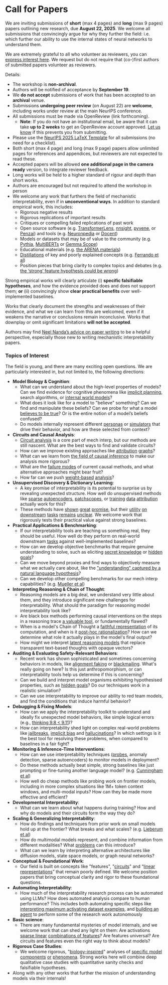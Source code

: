 # Call for Papers
We are inviting submissions of **short** (max 4 pages) and **long** (max 9 pages) papers outlining new research, due **August 22, 2025**. We welcome all submissions that convincingly argue for why they further the field: i.e. which further our ability to use the internal states of neural networks to understand them. 

We are extremely grateful to all who volunteer as reviewers, you can [express interest here](https://www.google.com/url?q=https://docs.google.com/forms/d/e/1FAIpQLSdiw1SJllzoTz_nqzDTzTOGb9DV3W_truQyh-WvYj_QGIi7Mg/viewform?usp%3Ddialog&sa=D&source=editors&ust=1753801800562702&usg=AOvVaw09p5ZdBm_oNuahxswaoBFg). We request but do not require that (co-)first authors of submitted papers volunteer as reviewers. 

Details: 
* The workshop is **non-archival**.
* Authors will be notified of acceptance by **September 19**.
* We **do not accept** submissions of work that has been accepted to an **archival** venue.
* Submissions **undergoing peer review** (on August 22) are **welcome**, including works under review at the main NeurIPS conference.
* All submissions must be made via OpenReview (link forthcoming).
  * **Note**: If you do not have an institutional email, be aware that it can take **up to 2 weeks** to get an OpenReview account approved. [Let us know](mailto:neurips2025@mechinterpworkshop.com) if this prevents you from submitting.
* Please use the [NeurIPS 2025 LaTeX Template](https://www.google.com/url?q=https://media.neurips.cc/Conferences/NeurIPS2025/Styles.zip&sa=D&source=editors&ust=1753801800564369&usg=AOvVaw1g3GHkuie1zIt8WlxzoVVU) for all submissions (no need for a checklist).
* Both short (max 4 page) and long (max 9 page) papers allow unlimited pages for references and appendices, but reviewers are not expected to read these.
* Accepted papers will be allowed **one additional page in the camera ready** version, to integrate reviewer feedback.
* Long works will be held to a higher standard of rigour and depth than short works.
* Authors are encouraged but not required to attend the workshop in person
* We welcome any work that furthers the field of mechanistic interpretability, even if in **unconventional ways**. In addition to standard empirical work, this includes:
  * Rigorous negative results
  * Rigorous replications of important results
  * Critiques or compelling failed replications of past work
  * Open source software (e.g. [TransformerLens](https://www.google.com/url?q=https://github.com/neelnanda-io/TransformerLens&sa=D&source=editors&ust=1753801800565649&usg=AOvVaw2iwhY_kk3wBygFViMC-ixv), [nnsight](https://www.google.com/url?q=https://github.com/ndif-team/nnsight&sa=D&source=editors&ust=1753801800565740&usg=AOvVaw0Xq2MB4VTQ0he2BOO4jf-P), [pyvene](https://www.google.com/url?q=https://github.com/stanfordnlp/pyvene/tree/main/pyvene/models/mlp&sa=D&source=editors&ust=1753801800565832&usg=AOvVaw1D5f2jItRf04UqZP-jbQ0n), or [Penzai](https://www.google.com/url?q=https://github.com/google-deepmind/penzai&sa=D&source=editors&ust=1753801800565951&usg=AOvVaw3IL9-ilS2n2tUrtyIHhKYl)) and tools (e.g. [Neuronpedia](https://www.google.com/url?q=http://neuronpedia.org&sa=D&source=editors&ust=1753801800566048&usg=AOvVaw2pFJEfpExZYj3CHRKNPoQC) or [Docent](https://www.google.com/url?q=https://transluce.org/introducing-docent&sa=D&source=editors&ust=1753801800566192&usg=AOvVaw1XcIBC-IBs6WxCNHZ9Uns_))
  * Models or datasets that may be of value to the community (e.g. [Pythia](https://www.google.com/url?q=https://arxiv.org/abs/2304.01373&sa=D&source=editors&ust=1753801800566417&usg=AOvVaw0s2QyELwM2-fQD445Mur0v), [MultiBERTs](https://www.google.com/url?q=https://arxiv.org/abs/2106.16163&sa=D&source=editors&ust=1753801800566559&usg=AOvVaw0HB9xxtzxI6IU2EF1G01oT) or [Gemma Scope](https://www.google.com/url?q=https://arxiv.org/abs/2408.05147&sa=D&source=editors&ust=1753801800566668&usg=AOvVaw2Gq5jntPufeKxpB9JszmNm))
  * Educational materials (e.g. [the ARENA materials](https://www.google.com/url?q=https://arena3-chapter1-transformer-interp.streamlit.app/&sa=D&source=editors&ust=1753801800566862&usg=AOvVaw2gMqi6zdeuNp3krmIY1-uA))
  * [Distillations](https://www.google.com/url?q=https://distill.pub/2017/research-debt/&sa=D&source=editors&ust=1753801800566996&usg=AOvVaw0zzXGtJ7934sLowSmPjbSh) of key and poorly explained concepts (e.g. [Ferrando et al](https://www.google.com/url?q=https://arxiv.org/abs/2405.00208&sa=D&source=editors&ust=1753801800567134&usg=AOvVaw0BaTY-r2eVceWVJXjl28-0))
  * Position pieces that bring clarity to complex topics and debates (e.g. [the ‘strong’ feature hypothesis could be wrong](https://www.google.com/url?q=https://www.alignmentforum.org/posts/tojtPCCRpKLSHBdpn/the-strong-feature-hypothesis-could-be-wrong&sa=D&source=editors&ust=1753801800567443&usg=AOvVaw2tB8bxPeBwt0PgVnRUofjH))

Strong empirical works will clearly articulate (i) **specific falsifiable hypotheses**, and how the evidence provided does and does not support them; **or** (ii) convincingly show **clear practical benefits** over well-implemented baselines. 

Works that clearly document the strengths and weaknesses of their evidence, and what we can learn from this are welcomed, even if it weakens the narrative or conclusions remain inconclusive. Works that downplay or omit significant limitations **will not be accepted**. 

Authors may find [Neel Nanda’s advice on paper writing](https://www.google.com/url?q=https://www.alignmentforum.org/posts/eJGptPbbFPZGLpjsp/highly-opinionated-advice-on-how-to-write-ml-papers&sa=D&source=editors&ust=1753801800568632&usg=AOvVaw0uJz1bqTzAFQ2sR0Rb_MBD) to be a helpful perspective, especially those new to writing mechanistic interpretability papers. 
### Topics of Interest
The field is young, and there are many exciting open questions. We are particularly interested in, but not limited to, the following directions: 
* **Model Biology & Cognition**:
  * What can we understand about the high-level properties of models? Can we find evidence for cognitive phenomena like [implicit planning](https://www.google.com/url?q=https://transformer-circuits.pub/2025/attribution-graphs/biology.html%23dives-poems&sa=D&source=editors&ust=1753801800569434&usg=AOvVaw3n-gz87j-TOlc3hK6pU3QP), search algorithms, or [internal world models](https://www.google.com/url?q=https://arxiv.org/abs/2210.13382&sa=D&source=editors&ust=1753801800569556&usg=AOvVaw3obU_O8VtJjQYZJXqUJ9Qr)?
  * What does it look like for a model to "believe" something? Can we find and manipulate these beliefs? Can we probe for what a model [believes to be true](https://www.google.com/url?q=https://arxiv.org/abs/2310.06824&sa=D&source=editors&ust=1753801800569818&usg=AOvVaw0BIwzM6sNIzqEkOfC8biz7)? Or is the entire notion of a model’s beliefs confused?
  * Do models internally represent different [personas](https://www.google.com/url?q=https://arxiv.org/abs/2406.12094&sa=D&source=editors&ust=1753801800570100&usg=AOvVaw2Tel90khl3SdOQsushz_sx) or [simulators](https://www.google.com/url?q=https://www.nature.com/articles/s41586-023-06647-8&sa=D&source=editors&ust=1753801800570203&usg=AOvVaw1mxr_IoTObEttTSE7pyw-H) that drive their behavior, and how are these selected from context?
* **Circuits and Causal Analysis**:
  * [Circuit analysis](https://www.google.com/url?q=https://distill.pub/2020/circuits/zoom-in/&sa=D&source=editors&ust=1753801800570571&usg=AOvVaw0XMOEUkjE_kHP14LQT99yJ) is a core part of mech interp, but our methods are still nascent. What are the best ways to find and validate circuits?
  * How can we improve existing approaches like [attribution](https://www.google.com/url?q=https://arxiv.org/abs/2406.11944&sa=D&source=editors&ust=1753801800570890&usg=AOvVaw1z_Sv0NmZwqn4oWvOEb9S6) [graphs](https://www.google.com/url?q=https://transformer-circuits.pub/2025/attribution-graphs/methods.html&sa=D&source=editors&ust=1753801800570985&usg=AOvVaw23xl9PZcGws5XScBFaCNrO)?
  * What can we learn from [the field of causal inference](https://www.google.com/url?q=https://arxiv.org/abs/2407.04690&sa=D&source=editors&ust=1753801800571186&usg=AOvVaw0bTJt6DVEUqW0L1YSlKAYb) to make our analysis more rigorous?
  * What are the [failure modes](https://www.google.com/url?q=https://arxiv.org/abs/2307.15771&sa=D&source=editors&ust=1753801800571415&usg=AOvVaw2u_zxz_5O3XmK4X_3UYNHq) of current causal methods, and what alternative approaches might bear fruit?
  * How far can we push [weight-based](https://www.google.com/url?q=https://arxiv.org/abs/2301.05217&sa=D&source=editors&ust=1753801800571717&usg=AOvVaw3865EvnWN66qP1ZObOMOAV) [analysis](https://www.google.com/url?q=https://arxiv.org/abs/2410.08417&sa=D&source=editors&ust=1753801800571801&usg=AOvVaw3T4MSXRDnixnixr0C27cVP)?
* **Unsupervised Discovery & Dictionary Learning**:
  * A key promise of interpretability is its potential to surprise us by revealing unexpected structure. How well do unsupervised methods like [sparse](https://www.google.com/url?q=https://arxiv.org/abs/2103.15949&sa=D&source=editors&ust=1753801800572322&usg=AOvVaw3qcP9GykR0VxGWYYZ33Lwt) [autoencoders](https://www.google.com/url?q=https://transformer-circuits.pub/2023/monosemantic-features&sa=D&source=editors&ust=1753801800572456&usg=AOvVaw2VIEMk751ldGAnQ4dQXuIu), [patch](https://www.google.com/url?q=https://arxiv.org/abs/2401.06102&sa=D&source=editors&ust=1753801800572599&usg=AOvVaw0Fxzx_hD3P01tM7tGK3tGB)[scopes](https://www.google.com/url?q=https://arxiv.org/abs/2403.10949v2&sa=D&source=editors&ust=1753801800572661&usg=AOvVaw1Pp6o0Qfz4u2d5X7MUg90R), or [training](https://www.google.com/url?q=https://proceedings.mlr.press/v70/koh17a?ref%3Dhttps://githubhelp.com&sa=D&source=editors&ust=1753801800572798&usg=AOvVaw2nhraNpYwadYolKeqsjkIW) [data](https://www.google.com/url?q=https://arxiv.org/abs/2308.03296&sa=D&source=editors&ust=1753801800572871&usg=AOvVaw2V9P3DAttcAbbLxQr5x7kn) [attribution](https://www.google.com/url?q=https://arxiv.org/abs/2205.11482&sa=D&source=editors&ust=1753801800572947&usg=AOvVaw0sSpQljXSIW8eiPV3oqgGG) actually work for this?
  * These methods have [shown](https://www.google.com/url?q=https://transformer-circuits.pub/2024/scaling-monosemanticity/index.html&sa=D&source=editors&ust=1753801800573149&usg=AOvVaw19A2d097rWNsXkeqZ42iYT) [great](https://www.google.com/url?q=https://transformer-circuits.pub/2025/attribution-graphs/biology.html&sa=D&source=editors&ust=1753801800573246&usg=AOvVaw0tk7RRzVm95tmsFfSUYAUU) [promise](https://www.google.com/url?q=https://arxiv.org/abs/2503.10965&sa=D&source=editors&ust=1753801800573322&usg=AOvVaw1ftHD9ccMvSZuoFrCDzeuE), but their [utility](https://www.google.com/url?q=https://arxiv.org/abs/2502.16681&sa=D&source=editors&ust=1753801800573406&usg=AOvVaw3kcsf1XN82GSpzJotD9CQ4) [on](https://www.google.com/url?q=https://www.tilderesearch.com/blog/sieve&sa=D&source=editors&ust=1753801800573526&usg=AOvVaw0GBACwvF4Qp518LY0Iflhh) [downstream](https://www.google.com/url?q=https://arxiv.org/abs/2501.17148&sa=D&source=editors&ust=1753801800573600&usg=AOvVaw0rt3tN3bZb8w2MHGy0JAGZ) [tasks](https://www.google.com/url?q=https://transformer-circuits.pub/2024/features-as-classifiers/index.html&sa=D&source=editors&ust=1753801800573708&usg=AOvVaw0-apPfR_hDjEfh9O9krfqr) [remains](https://www.google.com/url?q=https://arxiv.org/abs/2502.04382&sa=D&source=editors&ust=1753801800573777&usg=AOvVaw1mgrEecQSaTmxluLG1pc2L) [unclear](https://www.google.com/url?q=https://www.alignmentforum.org/posts/4uXCAJNuPKtKBsi28/negative-results-for-saes-on-downstream-tasks&sa=D&source=editors&ust=1753801800573892&usg=AOvVaw2j8GzweQEoZFemA3TVG7br). We welcome work that rigorously tests their practical value against strong baselines.
* **Practical Applications & Benchmarking**:
  * If our interpretability tools are teaching us something real, they should be useful. How well do they perform on real-world downstream [tasks](https://www.google.com/url?q=https://www.lesswrong.com/posts/wGRnzCFcowRCrpX4Y/downstream-applications-as-validation-of-interpretability&sa=D&source=editors&ust=1753801800574490&usg=AOvVaw2pxFpZjVxwgNqSyUDrReTE) against well-implemented baselines?
  * How can we develop objective benchmarks that require genuine understanding to solve, such as eliciting [secret knowledge](https://www.google.com/url?q=https://arxiv.org/abs/2505.14352&sa=D&source=editors&ust=1753801800574848&usg=AOvVaw1JyJl5it9V9EIuUckikzHZ) or [hidden goals](https://www.google.com/url?q=https://arxiv.org/abs/2503.10965&sa=D&source=editors&ust=1753801800574937&usg=AOvVaw3WBymQspg14R4ejYzkGkCl)?
  * Can we move beyond proxies and find ways to objectively measure what we actually care about, like the ["understanding" captured by a natural language hypothesis](https://www.google.com/url?q=https://arxiv.org/abs/2502.04382&sa=D&source=editors&ust=1753801800575221&usg=AOvVaw13zMwbUHSdkWCFC5lnJMAM)?
  * Can we develop other compelling benchmarks for our mech interp capabilities? (e.g. [Mueller et al](https://www.google.com/url?q=https://arxiv.org/abs/2504.13151&sa=D&source=editors&ust=1753801800575438&usg=AOvVaw2506b1qOa-3i1g3kXR6sFQ))
* **Interpreting Reasoning & Chain of Thought**:
  * Reasoning models are a big deal, we understand very little about them, and they introduce significant new challenges for interpretability. What should the paradigm for reasoning model interpretability look like?
  * Are black box methods performing causal interventions on the steps in a reasoning trace [a valuable tool](https://www.google.com/url?q=https://arxiv.org/abs/2506.19143&sa=D&source=editors&ust=1753801800576045&usg=AOvVaw16fYQ6spr8H2Vf2ORyMNRK), or fundamentally flawed?
  * When is a model's Chain of Thought a [faithful representation](https://www.google.com/url?q=https://arxiv.org/abs/2305.04388&sa=D&source=editors&ust=1753801800576269&usg=AOvVaw1nfIrIbbTfcPNfZ-8OzQIo) of its computation, and when is it [post-hoc rationalization](https://www.google.com/url?q=https://arxiv.org/abs/2503.08679&sa=D&source=editors&ust=1753801800576422&usg=AOvVaw037bBooQN4WwX8jQELZ1lf)? How can we determine what role it actually plays in the model's final output?
  * How might we interpret [latent reasoning models](https://www.google.com/url?q=https://arxiv.org/abs/2412.06769&sa=D&source=editors&ust=1753801800576722&usg=AOvVaw0MhWfbddKiGxOsLiY0l7av) that replace transparent text-based thoughts with opaque vectors?
* **Auditing & Evaluating Safety-Relevant Behaviors**:
  * Recent work has shown sophisticated and sometimes concerning behaviors in models, like [alignment faking](https://www.google.com/url?q=https://arxiv.org/abs/2412.14093&sa=D&source=editors&ust=1753801800577206&usg=AOvVaw1ZICBP-kxjJRg4dAXmpKGe) or [blackmailing](https://www.google.com/url?q=https://www.anthropic.com/research/agentic-misalignment&sa=D&source=editors&ust=1753801800577309&usg=AOvVaw0Kie_gTEPQFRnQL6yJgNJC). What's really going on here? Is this just anthropomorphism, or can interpretability tools help us determine if this is concerning?
  * Can we build and interpret model organisms exhibiting hypothesised properties, such as [hidden goals](https://www.google.com/url?q=https://arxiv.org/abs/2503.10965&sa=D&source=editors&ust=1753801800577666&usg=AOvVaw3rasDOof-14nGR-tc-OCHj)? Do our techniques work in a realistic simulation?
  * Can we use interpretability to improve our ability to red team models, and find the conditions that induce harmful behavior?
* **Debugging & Fixing Models**:
  * How can we apply the interpretability toolkit to understand and ideally fix unexpected model behaviors, like simple logical errors (e.g., [thinking 9.8 < 9.11](https://www.google.com/url?q=https://transluce.org/observability-interface&sa=D&source=editors&ust=1753801800578330&usg=AOvVaw1KiZJ2xvtETh2x2u3TGVAC))?
  * How can interpretability shed light on complex real-world problems like [jailbreaks](https://www.google.com/url?q=https://transformer-circuits.pub/2025/attribution-graphs/biology.html%23dives-jailbreak&sa=D&source=editors&ust=1753801800578567&usg=AOvVaw2BE-hQY4mmdZNJs5VRZJb8), [implicit bias](https://www.google.com/url?q=https://arxiv.org/abs/2506.10922&sa=D&source=editors&ust=1753801800578706&usg=AOvVaw1vLRpn-FpKcTmzn6eXnSHZ) and [hallucinations](https://www.google.com/url?q=https://arxiv.org/abs/2411.14257&sa=D&source=editors&ust=1753801800578811&usg=AOvVaw1zfIcvjJdt8Lfx1I0tWPEK)? In which settings is it the best tool for resolving these problems, when compared to baselines in a fair fight?
* **Monitoring & Inference-Time Interventions**:
  * How can we use interpretability techniques ([probes](https://www.google.com/url?q=https://arxiv.org/abs/2102.12452&sa=D&source=editors&ust=1753801800579216&usg=AOvVaw1Qz5sggJx2s2C2NuK4Pzd-), anomaly detection, sparse autoencoders) to monitor models in deployment?
  * Do these methods actually beat simple, strong baselines like just prompting or fine-tuning another language model? (e.g. [Cunningham et al](https://www.google.com/url?q=https://alignment.anthropic.com/2025/cheap-monitors/&sa=D&source=editors&ust=1753801800579610&usg=AOvVaw2Ff5cgI5pVCEtWOg-9-B40))
  * How well do cheap methods like probing work on frontier models, including in more complex situations like 1M+ token context windows, and multi-modal inputs? How can they be made more effective and efficient?
* **Developmental Interpretability**:
  * What can we learn about what happens during training? How and why do models and their circuits form the way they do?
* **Scaling & Generalizing Interpretability**:
  * How do findings and techniques from prior work on small models hold up at the frontier? What breaks and what scales? (e.g. [Lieberum et al](https://www.google.com/url?q=https://arxiv.org/abs/2307.09458&sa=D&source=editors&ust=1753801800580591&usg=AOvVaw0jcU6NT_3qqfcvWPQ9ji3m))
  * How do multimodal models represent, and combine information from different modalities? What [problems](https://www.google.com/url?q=https://openreview.net/pdf?id%3DVUhRdZp8ke&sa=D&source=editors&ust=1753801800580913&usg=AOvVaw2e7JUqROdQVj4rSi2JEymZ) can this introduce?
  * What can we learn by interpreting alternative architectures like diffusion models, state space models, or graph neural networks?
* **Conceptual & Foundational Work**:
  * Our field is built on concepts like "features", "[circuits](https://www.google.com/url?q=https://distill.pub/2020/circuits/zoom-in/&sa=D&source=editors&ust=1753801800581442&usg=AOvVaw2LT02UwNnqCmUewFujlYMj)" and “[linear representations](https://www.google.com/url?q=https://transformer-circuits.pub/2024/july-update/index.html%23linear-representations&sa=D&source=editors&ust=1753801800581601&usg=AOvVaw00JpLUr9tAtt_bTTnUzDdr)” that remain poorly defined. We welcome position papers that bring conceptual clarity and rigor to these foundational questions.
* **Automating Interpretability**:
  * How much of the interpretability research process can be automated using LLMs? How does automated analysis compare to human performance? This includes both automating specific steps like [interpreting maximum activating dataset examples](https://www.google.com/url?q=https://openaipublic.blob.core.windows.net/neuron-explainer/paper/index.html&sa=D&source=editors&ust=1753801800582393&usg=AOvVaw2Z4IV1TKh2ejWPGaevSByG), and [building an agent](https://www.google.com/url?q=https://arxiv.org/abs/2404.14394&sa=D&source=editors&ust=1753801800582622&usg=AOvVaw14woXQe9ZiNQDj6wwh_rym) to perform some of the research work autonomously
* **Basic science**:
  * There are many fundamental mysteries of model internals, and we welcome work that can shed any light on them: Are activations [sparse linear](https://www.google.com/url?q=https://arxiv.org/abs/1601.03764&sa=D&source=editors&ust=1753801800583398&usg=AOvVaw26Oa-ZCdJvWrNkfaFfOY-S) [combinations of features](https://www.google.com/url?q=https://transformer-circuits.pub/2022/toy_model/index.html&sa=D&source=editors&ust=1753801800583535&usg=AOvVaw2ZQsTaSulbCV-IV6f2PioW)? Are features universal? Are circuits and features even the right way to think about models?
* **Rigorous Case Studies**:
  * We welcome rigorous, "[biology-inspired](https://www.google.com/url?q=https://distill.pub/2020/circuits/curve-circuits/&sa=D&source=editors&ust=1753801800584001&usg=AOvVaw1SIvL737mK2kx1gy6tqIcs)" analyses of [specific model](https://www.google.com/url?q=https://arxiv.org/abs/2310.04625&sa=D&source=editors&ust=1753801800584196&usg=AOvVaw1iDq-oR8INYoru3YqkqULy) [components](https://www.google.com/url?q=https://transformer-circuits.pub/2024/scaling-monosemanticity/index.html&sa=D&source=editors&ust=1753801800584317&usg=AOvVaw3MoVHBauwWQ0c3_S9Bzsr_) [or](https://www.google.com/url?q=https://arxiv.org/abs/2305.01610&sa=D&source=editors&ust=1753801800584387&usg=AOvVaw1C6CRrqJB49dEFDgAF5mzL) [phenomena](https://www.google.com/url?q=https://arxiv.org/abs/2306.09346&sa=D&source=editors&ust=1753801800584497&usg=AOvVaw19Rd5jZOGXMr1n6UkZ8E78). Strong works here will combine deep qualitative case studies with quantitative sanity checks and falsifiable hypotheses.
* Along with any other works that further the mission of understanding models via their internals!